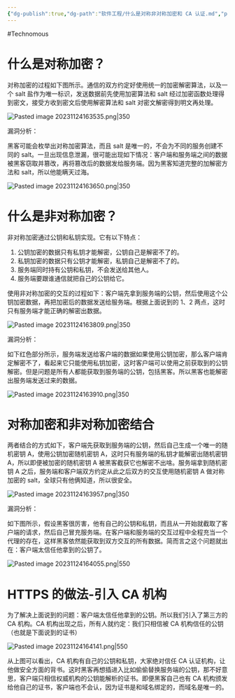 ```yaml
---
{"dg-publish":true,"dg-path":"软件工程/什么是对称非对称加密和 CA 认证.md","permalink":"/软件工程/什么是对称非对称加密和 CA 认证/","created":"2023-11-24T16:33:36.000+08:00","updated":"2025-06-30T18:53:30.217+08:00"}
---
```


#Technomous

# 什么是对称加密？

对称加密的过程如下图所示。通信的双方约定好使用统一的加密解密算法，以及一个 salt 盐作为唯一标识，发送数据前先使用加密算法和 salt 经过加密函数处理得到密文，接受方收到密文后使用解密算法和 salt 对密文解密得到明文再处理。

![Pasted image 20231124163535.png|350](/img/user/0.Asset/resource/Pasted%20image%2020231124163535.png)

漏洞分析：

黑客可能会枚举出对称加密算法，而且 salt 是唯一的，不会为不同的服务创建不同的 salt。一旦出现信息泄漏，很可能出现如下情况：客户端和服务端之间的数据被黑客窃取并篡改，再将篡改后的数据发给服务端。因为黑客知道完整的加解密方法和 salt，所以他能瞒天过海。

![Pasted image 20231124163650.png|350](/img/user/0.Asset/resource/Pasted%20image%2020231124163650.png)

# 什么是非对称加密？

非对称加密通过公钥和私钥实现。它有以下特点：

1. 公钥加密的数据只有私钥才能解密，公钥自己是解密不了的。
2. 私钥加密的数据只有公钥才能解密，私钥自己是解密不了的。
3. 服务端同时持有公钥和私钥，不会发送给其他人。
4. 服务端要跟谁通信就把自己的公钥给它。

使用非对称加密的交互的过程如下：客户端先拿到服务端的公钥，然后使用这个公钥加密数据，再把加密后的数据发送给服务端。根据上面说到的 1、2 两点，这时只有服务端才能正确的解密出数据。

![Pasted image 20231124163809.png|350](/img/user/0.Asset/resource/Pasted%20image%2020231124163809.png)

漏洞分析：

如下红色部分所示，服务端发送给客户端的数据如果使用公钥加密，那么客户端肯定解密不了，看起来它只能使用私钥加密，这时客户端可以使用之前获取到的公钥解密。但是问题是所有人都能获取到服务端的公钥，包括黑客。所以黑客也能解密出服务端发送过来的数据。

![Pasted image 20231124163910.png|350](/img/user/0.Asset/resource/Pasted%20image%2020231124163910.png)

# 对称加密和非对称加密结合

两者结合的方式如下，客户端先获取到服务端的公钥，然后自己生成一个唯一的随机密钥 A，使用公钥加密随机密钥 A，这时只有服务端的私钥才能解密出随机密钥 A，所以即便被加密的随机密钥 A 被黑客截获它也解密不出啥。服务端拿到随机密钥 A 之后，服务端和客户端双方约定从此之后双方的交互使用随机密钥 A 做对称加密的 salt，全球只有他俩知道，所以很安全。

![Pasted image 20231124163957.png|350](/img/user/0.Asset/resource/Pasted%20image%2020231124163957.png)

漏洞分析：

如下图所示，假设黑客很厉害，他有自己的公钥和私钥，而且从一开始就截取了客户端的请求，然后自己冒充服务端。在客户端和服务端的交互过程中全程充当一个代理的存在，这样黑客依然能获取到双方交互的所有数据。简而言之这个问题就出在：客户端太信任他拿到的公钥了。

![Pasted image 20231124164055.png|550](/img/user/0.Asset/resource/Pasted%20image%2020231124164055.png)

# HTTPS 的做法-引入 CA 机构

为了解决上面说到的问题：客户端太信任他拿到的公钥。所以我们引入了第三方的 CA 机构。CA 机构出现之后，所有人就约定：我们只相信被 CA 机构信任的公钥（也就是下面说到的证书）

![Pasted image 20231124164141.png|550](/img/user/0.Asset/resource/Pasted%20image%2020231124164141.png)

从上图可以看出，CA 机构有自己的公钥和私钥，大家绝对信任 CA 认证机构，让他做安全方面的背书。这时黑客再想插进入比如偷偷替换服务端的公钥，那不好意思，客户端只相信权威机构的公钥能解析的证书。即便黑客自己也有 CA 机构颁发给他自己的证书，客户端也不会认，因为证书是和域名绑定的，而域名是唯一的。